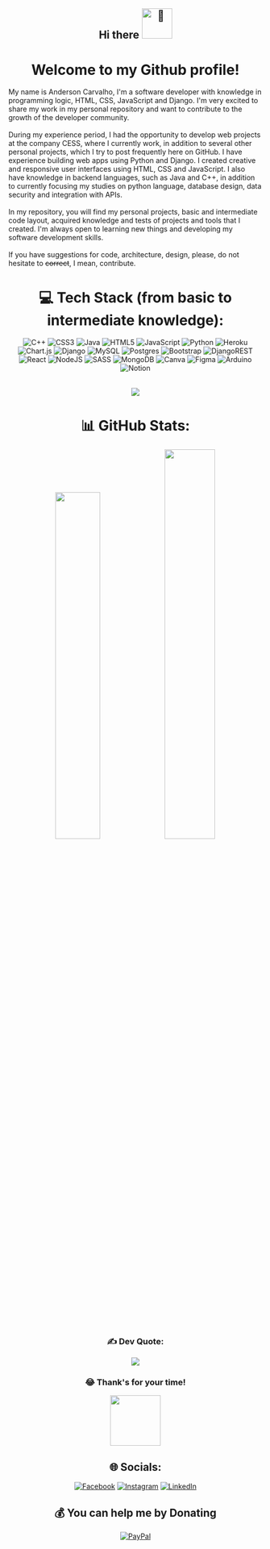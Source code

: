 <div id=hello align=center>
 
 ## Hi there <source srcset="https://fonts.gstatic.com/s/e/notoemoji/latest/1fae1/512.webp" type="image/webp"><img src="https://fonts.gstatic.com/s/e/notoemoji/latest/1fae1/512.gif" alt="🫡" width="60" height="60">
 # Welcome to my Github profile!
 
 </div>
  My name is Anderson Carvalho, I'm a software developer with knowledge in programming logic, HTML, CSS, JavaScript and Django. I'm very excited to share my work in my personal repository and want to contribute to the growth of the developer community.<br><br>During my experience period, I had the opportunity to develop web projects at the company CESS, where I currently work, in addition to several other personal projects, which I try to post frequently here on GitHub. I have experience building web apps using Python and Django. 
    I created creative and responsive user interfaces using HTML, CSS and JavaScript. I also have knowledge in backend languages, such as Java and C++, in addition to currently focusing my studies on python language, database design, data security and integration with APIs.<br><br>In my repository, you will find my personal projects, basic and intermediate code layout, acquired knowledge and tests of projects and tools that I created. I'm always open to learning new things and developing my software development skills.<br><br>If you have suggestions for code, architecture, design, please, do not hesitate to <s>correct</s>, I mean, contribute.
    
<div id =techstack align="center">
 
# 💻 Tech Stack (from basic to intermediate knowledge):
![C++](https://img.shields.io/badge/c++-%2300599C.svg?style=plastic&logo=c%2B%2B&logoColor=white) ![CSS3](https://img.shields.io/badge/css3-%231572B6.svg?style=plastic&logo=css3&logoColor=white) ![Java](https://img.shields.io/badge/java-%23ED8B00.svg?style=plastic&logo=java&logoColor=white) ![HTML5](https://img.shields.io/badge/html5-%23E34F26.svg?style=plastic&logo=html5&logoColor=white) ![JavaScript](https://img.shields.io/badge/javascript-%23323330.svg?style=plastic&logo=javascript&logoColor=%23F7DF1E) ![Python](https://img.shields.io/badge/python-3670A0?style=plastic&logo=python&logoColor=ffdd54) ![Heroku](https://img.shields.io/badge/heroku-%23430098.svg?style=plastic&logo=heroku&logoColor=white) ![Chart.js](https://img.shields.io/badge/chart.js-F5788D.svg?style=plastic&logo=chart.js&logoColor=white) ![Django](https://img.shields.io/badge/django-%23092E20.svg?style=plastic&logo=django&logoColor=white) ![MySQL](https://img.shields.io/badge/mysql-%2300f.svg?style=plastic&logo=mysql&logoColor=white) ![Postgres](https://img.shields.io/badge/postgres-%23316192.svg?style=plastic&logo=postgresql&logoColor=white) ![Bootstrap](https://img.shields.io/badge/bootstrap-%23563D7C.svg?style=plastic&logo=bootstrap&logoColor=white) ![DjangoREST](https://img.shields.io/badge/DJANGO-REST-ff1709?style=plastic&logo=django&logoColor=white&color=ff1709&labelColor=gray) ![React](https://img.shields.io/badge/react-%2320232a.svg?style=plastic&logo=react&logoColor=%2361DAFB) ![NodeJS](https://img.shields.io/badge/node.js-6DA55F?style=plastic&logo=node.js&logoColor=white) ![SASS](https://img.shields.io/badge/SASS-hotpink.svg?style=plastic&logo=SASS&logoColor=white) ![MongoDB](https://img.shields.io/badge/MongoDB-%234ea94b.svg?style=plastic&logo=mongodb&logoColor=white) ![Canva](https://img.shields.io/badge/Canva-%2300C4CC.svg?style=plastic&logo=Canva&logoColor=white) 	![Figma](https://img.shields.io/badge/figma-%23F24E1E.svg?style=plastic&logo=figma&logoColor=white) ![Arduino](https://img.shields.io/badge/-Arduino-00979D?style=plastic&logo=Arduino&logoColor=white) ![Notion](https://img.shields.io/badge/Notion-%23000000.svg?style=plastic&logo=notion&logoColor=white) <br>
<br>
 
![](https://github-readme-stats.vercel.app/api/top-langs/?username=andersonlimacrv&theme=radical&hide_border=false&include_all_commits=true&count_private=true&layout=compact)

 </div>
<div id=titlestats align="center">
 
# 📊 GitHub Stats:
 </div>
 
<div id=stats align="center">
 
<img width="42%" src="https://github-readme-stats.vercel.app/api?username=andersonlimacrv&show_icons=true&theme=radical" />
<img width="44.5%" src="https://github-readme-streak-stats.herokuapp.com/?user=andersonlimacrv&theme=radical&hide_border=false" />
 
</div>

<div id =quote align="center">
 
### ✍️ Dev Quote:
 
![](https://quotes-github-readme.vercel.app/api?type=horizontal&theme=radical)

 </div>
 <div align="center">

### 😂 Thank's for your time!
 
 </div>
<div id="header" align="center">
  <img src="https://media.giphy.com/media/M9gbBd9nbDrOTu1Mqx/giphy.gif" width="100"/>
</div>
<div id ="socials" align="center">
 
## 🌐 Socials:
[![Facebook](https://img.shields.io/badge/Facebook-%231877F2.svg?logo=Facebook&logoColor=white)](https://facebook.com/andersonlimacrv) [![Instagram](https://img.shields.io/badge/Instagram-%23E4405F.svg?logo=Instagram&logoColor=white)](https://instagram.com/andersonlimacrv) [![LinkedIn](https://img.shields.io/badge/LinkedIn-%230077B5.svg?logo=linkedin&logoColor=white)](https://linkedin.com/in/andersonlimacrv) 
  ## 💰 You can help me by Donating
  [![PayPal](https://img.shields.io/badge/PayPal-00457C?style=for-the-badge&logo=paypal&logoColor=white)](https://paypal.me/andersonlimacrv@gmail.com) 

  </div>
<!-- Proudly created withh GPRM ( https://gprm.itsvg.in ) -->
